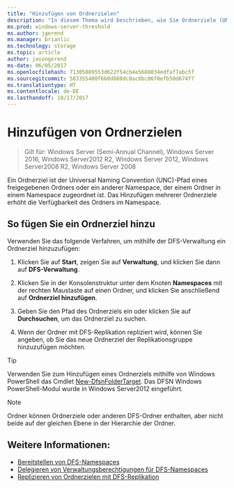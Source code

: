 ```yaml
---
title: "Hinzufügen von Ordnerzielen"
description: "In diesem Thema wird beschrieben, wie Sie Ordnerziele (UNC-Pfade) hinzufügen"
ms.prod: windows-server-threshold
ms.author: jgerend
ms.manager: brianlic
ms.technology: storage
ms.topic: article
author: jasongerend
ms-date: 06/05/2017
ms.openlocfilehash: 71305089553d622f54cb4e5608034edfaf7abc5f
ms.sourcegitcommit: 583355400f6b0d880dc0ac6bc06f0efb50d674f7
ms.translationtype: HT
ms.contentlocale: de-DE
ms.lasthandoff: 10/17/2017
---
```

# <a name="add-folder-targets"></a>Hinzufügen von Ordnerzielen

> Gilt für: Windows Server (Semi-Annual Channel), Windows Server 2016, Windows Server2012 R2, Windows Server 2012, Windows Server2008 R2, Windows Server 2008

Ein Ordnerziel ist der Universal Naming Convention (UNC)-Pfad eines freigegebenen Ordners oder ein anderer Namespace, der einem Ordner in einem Namespace zugeordnet ist. Das Hinzufügen mehrerer Ordnerziele erhöht die Verfügbarkeit des Ordners im Namespace.

## <a name="to-add-a-folder-target"></a>So fügen Sie ein Ordnerziel hinzu

Verwenden Sie das folgende Verfahren, um mithilfe der DFS-Verwaltung ein Ordnerziel hinzuzufügen:

1.  Klicken Sie auf **Start**, zeigen Sie auf **Verwaltung**, und klicken Sie dann auf **DFS-Verwaltung**.

2.  Klicken Sie in der Konsolenstruktur unter dem Knoten **Namespaces** mit der rechten Maustaste auf einen Ordner, und klicken Sie anschließend auf **Ordnerziel hinzufügen**.

3.  Geben Sie den Pfad des Ordnerziels ein oder klicken Sie auf **Durchsuchen**, um das Ordnerziel zu suchen.

4.  Wenn der Ordner mit DFS-Replikation repliziert wird, können Sie angeben, ob Sie das neue Ordnerziel der Replikationsgruppe hinzuzufügen möchten.

> [!TIP]
> Verwenden Sie zum Hinzufügen eines Ordnerziels mithilfe von Windows PowerShell das Cmdlet [New-DfsnFolderTarget](https://docs.microsoft.com/powershell/module/dfsn/new-dfsnfoldertarget). Das DFSN Windows PowerShell-Modul wurde in Windows Server2012 eingeführt.

> [!NOTE]
> Ordner können Ordnerziele oder anderen DFS-Ordner enthalten, aber nicht beide auf der gleichen Ebene in der Hierarchie der Ordner.

## <a name="see-also"></a>Weitere Informationen:

-   [Bereitstellen von DFS-Namespaces](deploying-dfs-namespaces.md)
-   [Delegieren von Verwaltungsberechtigungen für DFS-Namespaces](delegate-management-permissions-for-dfs-namespaces.md)
-   [Replizieren von Ordnerzielen mit DFS-Replikation](replicate-folder-targets-using-dfs-replication.md)